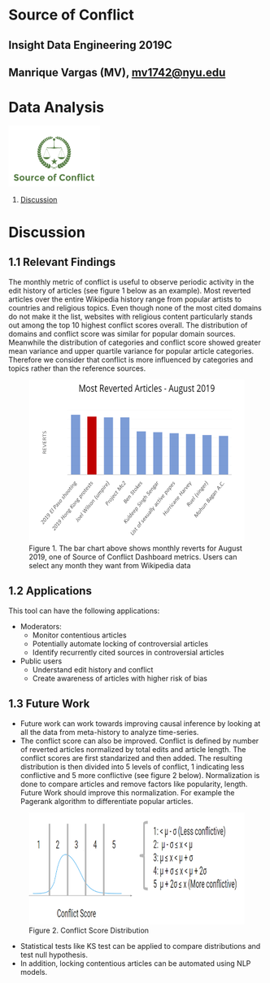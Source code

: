 # Source of Conflict

## Insight Data Engineering 2019C
## Manrique Vargas (MV), mv1742@nyu.edu
# Data Analysis

<img src="https://raw.githubusercontent.com/mv1742/Wiki_Bias/master/figs/SoC.png" data-canonical-src="https://raw.githubusercontent.com/mv1742/Wiki_Bias/master/figs/SoC.png" width="180" height="120" />

1. [Discussion](README.md#3.-Discussion) 

# Discussion

## 1.1 Relevant Findings

The monthly metric of conflict is useful to observe periodic activity in the edit history of articles (see figure 1 below as an example). Most reverted articles over the entire Wikipedia history range from popular artists to countries and religious topics. 
Even though none of the most cited domains do not make it the list, websites with religious content particularly stands out among the top 10 highest conflict scores overall. The distribution of domains and conflict score was similar for popular domain sources.
Meanwhile the distribution of categories and conflict score showed greater mean variance and upper quartile variance for popular article categories. Therefore we consider that conflict is more influenced by categories and topics rather than the reference sources.

<figure class="image">
<img src="https://raw.githubusercontent.com/mv1742/Wiki_Bias/master/figs/Monthly_Metrics.png" data-canonical-src="https://raw.githubusercontent.com/mv1742/Wiki_Bias/master/figs/Monthly_Metrics.png" width="680" height="320" />
  <figcaption> Figure 1. The bar chart above shows monthly reverts for August 2019, one of Source of Conflict Dashboard metrics. Users can select any month they want from Wikipedia data </figcaption>
</figure> 


## 1.2 Applications

This tool can have the following applications:

- Moderators: 
    - Monitor contentious articles
    - Potentially automate locking of controversial articles
    - Identify recurrently cited sources in controversial articles 
 - Public users 
    - Understand edit history and conflict
    - Create awareness of articles with higher risk of bias

## 1.3 Future Work

 - Future work can work towards improving causal inference by looking at all the data from meta-history to analyze time-series. 
 - The conflict score can also be improved. 
Conflict is defined by number of reverted articles normalized by total edits and article length. The conflict scores are first standarized and then added. The resulting distribution is then divided into 5 levels of conflict, 1 indicating less conflictive and 5 more conflictive (see figure 2 below).
Normalization is done to compare articles and remove factors like popularity, length. Future Work should improve this normalization. For example the Pagerank algorithm to differentiate popular articles.

<figure class="image">
<img src="https://raw.githubusercontent.com/mv1742/Wiki_Bias/master/figs/Conflict_Score.png" data-canonical-src="https://raw.githubusercontent.com/mv1742/Wiki_Bias/master/figs/Conflict_Score.png" width="680" height="220" />
<figcaption> Figure 2. Conflict Score Distribution </figcaption>
</figure> 
 
 - Statistical tests like KS test can be applied to compare distributions and test null hypothesis. 
 - In addition, locking contentious articles can be automated using NLP models.